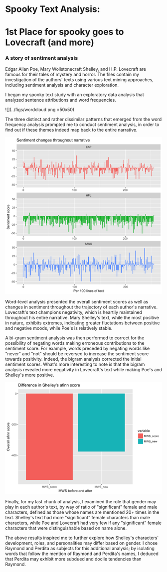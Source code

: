 # Spooky Text Analysis: 
# 1st Place for spooky goes to Lovecraft (and more)
### A story of sentiment analysis 

Edgar Allan Poe, Mary Wollstonecraft Shelley, and H.P. Lovecraft are famous for their tales of mystery and horror. The files contain my investigation of the authors' texts using various text mining approaches, including sentiment analysis and character exploration. 

I began my spooky text study with an exploratory data analysis that analyzed sentence attributions and word frequencies. 

![](../figs/wordcloud.png =50x50)

The three distinct and rather dissimilar patterns that emerged from the word frequency analysis prompted me to conduct sentiment analysis, in order to find out if these themes indeed map back to the entire narrative. 

![](../figs/sent_changes1.png)

Word-level analysis presented the overall sentiment scores as well as changes in sentiment throughout the trajectory of each author's narrative. Lovecraft's text champions negativity, which is heartily maintained throughout his entire narrative. Mary Shelley's text, while the most positive in nature, exhibits extremes, indicating greater fluctations between positive and negative moods, while Poe's is relatively stable. 

A bi-gram sentiment analysis was then performed to correct for the possibility of negating words making erroneous contributions to the sentiment score. For example, words preceded by negating words like "never" and "not" should be reversed to increase the sentiment score towards positivity. Indeed, the bigram analysis corrected the initial sentiment scores. What's more interesting to note is that the bigram analysis revealed more negativity in Lovecraft's text while making Poe's and Shelley's more positive. 

![](../figs/MWS_befaft.png)

Finally, for my last chunk of analysis, I examined the role that gender may play in each author's text, by way of ratio of "significant" female and male characters, defined as those whose names are mentioned 20+ times in the text. Shelley's text had more "significant" female characters than male characters, while Poe and Lovecraft had very few if any "significant" female characters that were distinguishable based on name alone. 

The above results inspired me to further explore how Shelley's characters' development, roles, and personalities may differ based on gender. I chose Raymond and Perdita as subjects for this additional analysis; by isolating words that follow the mention of Raymond and Perdita's names, I deduced that Perdita may exhibit more subdued and docile tendencies than Raymond. 



